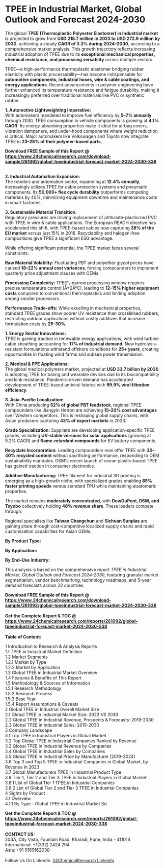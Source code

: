 <h1>TPEE in Industrial Market, Global Outlook and Forecast 2024-2030</h1><p>The global <strong>TPEE (Thermoplastic Polyester Elastomer) in Industrial market</strong> is projected to grow from <strong>USD 218.7 million in 2023 to USD 272.6 million by 2030</strong>, achieving a steady <strong>CAGR of 3.3% during 2024–2030</strong>, according to a comprehensive market analysis. This growth trajectory reflects increasing industrial adoption of TPEE due to its <strong>exceptional mechanical properties, chemical resistance, and processing versatility</strong> across multiple sectors.</p><p>TPEE—a high-performance thermoplastic elastomer bridging rubber elasticity with plastic processability—has become indispensable for <strong>automotive components, industrial hoses, wire &amp; cable coatings, and energy applications</strong>. Recent advancements in polymer engineering have further enhanced its temperature resistance and fatigue durability, making it increasingly preferred over traditional materials like PVC or synthetic rubber.</p><p><strong>1. Automotive Lightweighting Imperative:</strong><br>
With automakers mandated to improve fuel efficiency by <strong>5–7% annually</strong> through 2030, TPEE consumption in vehicle components is growing at <strong>4.1% CAGR</strong>. Its energy-absorbing properties make it ideal for airbag covers, vibration dampeners, and under-hood components where weight reduction is critical. Major automakers like Volkswagen and Toyota now integrate TPEE in <strong>23–28% of their polymer-based parts</strong>.</p><div><b>Download FREE Sample of this Report @ 
            <a href="https://www.24chemicalresearch.com/download-sample/261092/global-tpeeindustrial-forecast-market-2024-2030-338">
            https://www.24chemicalresearch.com/download-sample/261092/global-tpeeindustrial-forecast-market-2024-2030-338</a></b></div><br><p><strong>2. Industrial Automation Expansion:</strong><br>
The robotics and automation sector, expanding at <strong>12.4% annually</strong>, increasingly utilizes TPEE for cable protection systems and pneumatic components. Its <strong>50,000+ flex cycle durability</strong> outperforms competing materials by 40%, minimizing equipment downtime and maintenance costs in smart factories.</p><p><strong>3. Sustainable Material Transition:</strong><br>
Regulatory pressures are driving replacement of phthalate-plasticized PVC with TPEE in wire &amp; cable applications. The European REACH directive has accelerated this shift, with TPEE-based cables now capturing <strong>38% of the EU market</strong> versus just 15% in 2018. Recyclability and halogen-free compositions give TPEE a significant ESG advantage.</p><p>While offering significant potential, the TPEE market faces several constraints:</p><p><strong>Raw Material Volatility:</strong> Fluctuating PBT and polyether glycol prices have caused <strong>18–22% annual cost variances</strong>, forcing compounders to implement quarterly price adjustment clauses with OEMs.</p><p><strong>Processing Complexity:</strong> TPEE's narrow processing window requires precise temperature control (Â±2Â°C), leading to <strong>12–15% higher equipment costs</strong> compared to conventional thermoplastics and limiting adoption among smaller processors.</p><p><strong>Performance Trade-offs:</strong> While excelling in mechanical properties, standard TPEE grades show poorer UV resistance than crosslinked rubbers, restricting outdoor applications without costly additives that increase formulation costs by <strong>25–30%</strong>.</p><p><strong>1. Energy Sector Innovations:</strong><br>
TPEE is gaining traction in renewable energy applications, with wind turbine cable sheathing accounting for <strong>17% of industrial demand</strong>. New hydrolysis-resistant formulations withstand offshore conditions for <strong>25+ years</strong>, creating opportunities in floating wind farms and subsea power transmission.</p><p><strong>2. Medical &amp; PPE Applications:</strong><br>
The global medical polymers market, projected at <strong>USD 33.7 billion by 2030</strong>, is adopting TPEE for tubing and wearable devices due to its biocompatibility and kink resistance. Pandemic-driven demand has accelerated development of TPEE-based antiviral fabrics with <strong>99.9% viral filtration efficiency</strong>.</p><p><strong>3. Asia-Pacific Localization:</strong><br>
With China producing <strong>62% of global PBT feedstock</strong>, regional TPEE compounders like Jiangyin Hetron are achieving <strong>15–20% cost advantages</strong> over Western competitors. This is reshaping global supply chains, with Asian producers capturing <strong>43% of export markets</strong> in 2023.</p><p><strong>Grade Specialization:</strong> Suppliers are developing application-specific TPEE grades, including <strong>UV-stable versions for solar applications</strong> (growing at 9.2% CAGR) and <strong>flame-retardant compounds</strong> for EV battery components.</p><p><strong>Recyclate Incorporation:</strong> Leading compounders now offer TPEE with <strong>30–40% recycled content</strong> without sacrificing performance, responding to OEM sustainability mandates. DSM's recent launch of ocean plastic-based TPEE has gained traction in consumer electronics.</p><p><strong>Additive Manufacturing:</strong> TPEE filament for industrial 3D printing is emerging as a high-growth niche, with specialized grades enabling <strong>85% faster printing speeds</strong> versus standard TPU while maintaining elastomeric properties.</p><p>The market remains <strong>moderately concentrated</strong>, with <strong>DowDuPont, DSM, and Toyobo</strong> collectively holding <strong>48% revenue share</strong>. These leaders compete through:</p><p>Regional specialists like <strong>Taiwan Changchun</strong> and <strong>Sichuan Sunplas</strong> are gaining share through cost-competitive localized supply chains and rapid customization capabilities for Asian OEMs.</p><p><strong>By Product Type:</strong></p><p><strong>By Application:</strong></p><p><strong>By End-Use Industry:</strong></p><p>This analysis is based on the comprehensive report <em>TPEE in Industrial Market, Global Outlook and Forecast 2024-2030</em>, featuring granular market segmentation, vendor benchmarking, technology roadmaps, and 5-year demand forecasts across 22 countries.</p><div><b>Download FREE Sample of this Report @ 
            <a href="https://www.24chemicalresearch.com/download-sample/261092/global-tpeeindustrial-forecast-market-2024-2030-338">
            https://www.24chemicalresearch.com/download-sample/261092/global-tpeeindustrial-forecast-market-2024-2030-338</a></b></div><br><div><b>Get the Complete Report & TOC @ 
            <a href="https://www.24chemicalresearch.com/reports/261092/global-tpeeindustrial-forecast-market-2024-2030-338">
            https://www.24chemicalresearch.com/reports/261092/global-tpeeindustrial-forecast-market-2024-2030-338</a></b></div><br>
            <b>Table of Content:</b><p>1 Introduction to Research & Analysis Reports<br />
    1.1 TPEE in Industrial Market Definition<br />
    1.2 Market Segments<br />
        1.2.1 Market by Type<br />
        1.2.2 Market by Application<br />
    1.3 Global TPEE in Industrial Market Overview<br />
    1.4 Features & Benefits of This Report<br />
    1.5 Methodology & Sources of Information<br />
        1.5.1 Research Methodology<br />
        1.5.2 Research Process<br />
        1.5.3 Base Year<br />
        1.5.4 Report Assumptions & Caveats<br />
2 Global TPEE in Industrial Overall Market Size<br />
    2.1 Global TPEE in Industrial Market Size: 2023 VS 2030<br />
    2.2 Global TPEE in Industrial Revenue, Prospects & Forecasts: 2019-2030<br />
    2.3 Global TPEE in Industrial Sales: 2019-2030<br />
3 Company Landscape<br />
    3.1 Top TPEE in Industrial Players in Global Market<br />
    3.2 Top Global TPEE in Industrial Companies Ranked by Revenue<br />
    3.3 Global TPEE in Industrial Revenue by Companies<br />
    3.4 Global TPEE in Industrial Sales by Companies<br />
    3.5 Global TPEE in Industrial Price by Manufacturer (2019-2024)<br />
    3.6 Top 3 and Top 5 TPEE in Industrial Companies in Global Market, by Revenue in 2023<br />
    3.7 Global Manufacturers TPEE in Industrial Product Type<br />
    3.8 Tier 1, Tier 2 and Tier 3 TPEE in Industrial Players in Global Market<br />
        3.8.1 List of Global Tier 1 TPEE in Industrial Companies<br />
        3.8.2 List of Global Tier 2 and Tier 3 TPEE in Industrial Companies<br />
4 Sights by Product<br />
    4.1 Overview<br />
        4.1.1 By Type - Global TPEE in Industrial Market Siz</p><div><b>Get the Complete Report & TOC @ 
            <a href="https://www.24chemicalresearch.com/reports/261092/global-tpeeindustrial-forecast-market-2024-2030-338">
            https://www.24chemicalresearch.com/reports/261092/global-tpeeindustrial-forecast-market-2024-2030-338</a></b></div><br><b>CONTACT US:</b><br>
            203A, City Vista, Fountain Road, Kharadi, Pune, India - 411014<br>
            International: +1(332) 2424 294<br>
            Asia: +91 9169162030 <br><br>
            Follow Us On LinkedIn: <a href="https://www.linkedin.com/company/24chemicalresearch/">24ChemicalResearch LinkedIn</a>
